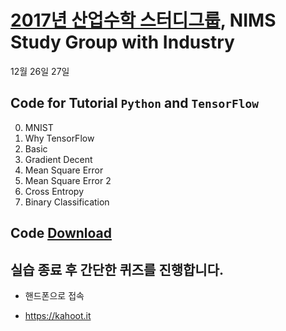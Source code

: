 # [2017년 산업수학 스터디그룹](http://sgi.icim.or.kr), NIMS Study Group with Industry

12월 26일 27일

## Code for Tutorial `Python` and `TensorFlow`

0. MNIST
1. Why TensorFlow
2. Basic
3. Gradient Decent
4. Mean Square Error
5. Mean Square Error 2
6. Cross Entropy
7. Binary Classification


## Code [Download](https://mjgim.icim.or.kr/data/study_group_2017.zip)

## 실습 종료 후 간단한 퀴즈를 진행합니다.

- 핸드폰으로 접속

- https://kahoot.it
